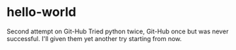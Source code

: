 # hello-world
Second attempt on Git-Hub
Tried python twice, Git-Hub once but was never successful.
I'll given them yet another try starting from now.

